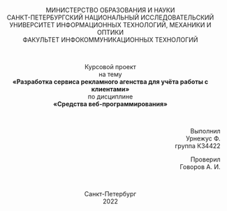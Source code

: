 <p style="text-align: center;">
МИНИСТЕРСТВО ОБРАЗОВАНИЯ И НАУКИ <br>
САНКТ-ПЕТЕРБУРГСКИЙ НАЦИОНАЛЬНЫЙ ИССЛЕДОВАТЕЛЬСКИЙ
УНИВЕРСИТЕТ ИНФОРМАЦИОННЫХ ТЕХНОЛОГИЙ, МЕХАНИКИ И
ОПТИКИ <br>
ФАКУЛЬТЕТ ИНФОКОММУНИКАЦИОННЫХ ТЕХНОЛОГИЙ
</p>

<br>

<p style="text-align: center;">
Курсовой проект <br> 
на тему <br>
<b>«Разработка сервиса рекламного агенства для учёта работы с клиентами»</b> <br>
по дисциплине <br>
<b>«Средства веб-программирования»</b>
</p>

<br>

<p style="text-align: right;">
Выполнил <br>
Урнежус Ф. <br>
группа К34422
</p>

<p style="text-align: right;">
Проверил <br>
Говоров А. И.
</p>

<br>

<p style="text-align: center;">
Санкт-Петербург <br>
2022
</p>